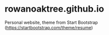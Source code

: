 # rowanoaktree.github.io
Personal website, theme from Start Bootstrap (https://startbootstrap.com/theme/resume)
